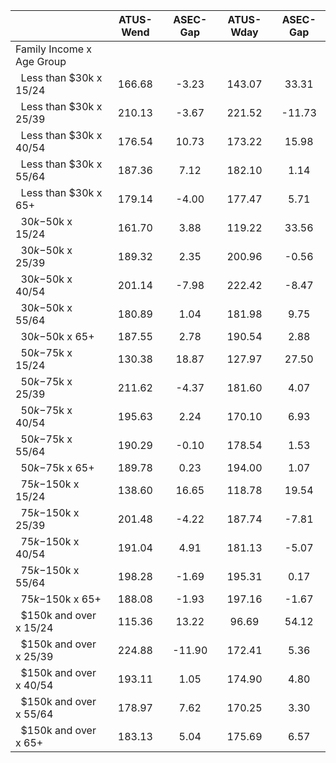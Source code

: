 
|                      |    ATUS-Wend |     ASEC-Gap |    ATUS-Wday |     ASEC-Gap |
| -------------------- | :----------: | :----------: | :----------: | :----------: |
| Family Income x Age Group |              |              |              |              |
| &nbsp;&nbsp;Less than $30k x 15/24 |       166.68 |        -3.23 |       143.07 |        33.31 |
| &nbsp;&nbsp;Less than $30k x 25/39 |       210.13 |        -3.67 |       221.52 |       -11.73 |
| &nbsp;&nbsp;Less than $30k x 40/54 |       176.54 |        10.73 |       173.22 |        15.98 |
| &nbsp;&nbsp;Less than $30k x 55/64 |       187.36 |         7.12 |       182.10 |         1.14 |
| &nbsp;&nbsp;Less than $30k x 65+ |       179.14 |        -4.00 |       177.47 |         5.71 |
| &nbsp;&nbsp;$30k-$50k x 15/24 |       161.70 |         3.88 |       119.22 |        33.56 |
| &nbsp;&nbsp;$30k-$50k x 25/39 |       189.32 |         2.35 |       200.96 |        -0.56 |
| &nbsp;&nbsp;$30k-$50k x 40/54 |       201.14 |        -7.98 |       222.42 |        -8.47 |
| &nbsp;&nbsp;$30k-$50k x 55/64 |       180.89 |         1.04 |       181.98 |         9.75 |
| &nbsp;&nbsp;$30k-$50k x 65+ |       187.55 |         2.78 |       190.54 |         2.88 |
| &nbsp;&nbsp;$50k-$75k x 15/24 |       130.38 |        18.87 |       127.97 |        27.50 |
| &nbsp;&nbsp;$50k-$75k x 25/39 |       211.62 |        -4.37 |       181.60 |         4.07 |
| &nbsp;&nbsp;$50k-$75k x 40/54 |       195.63 |         2.24 |       170.10 |         6.93 |
| &nbsp;&nbsp;$50k-$75k x 55/64 |       190.29 |        -0.10 |       178.54 |         1.53 |
| &nbsp;&nbsp;$50k-$75k x 65+ |       189.78 |         0.23 |       194.00 |         1.07 |
| &nbsp;&nbsp;$75k-$150k x 15/24 |       138.60 |        16.65 |       118.78 |        19.54 |
| &nbsp;&nbsp;$75k-$150k x 25/39 |       201.48 |        -4.22 |       187.74 |        -7.81 |
| &nbsp;&nbsp;$75k-$150k x 40/54 |       191.04 |         4.91 |       181.13 |        -5.07 |
| &nbsp;&nbsp;$75k-$150k x 55/64 |       198.28 |        -1.69 |       195.31 |         0.17 |
| &nbsp;&nbsp;$75k-$150k x 65+ |       188.08 |        -1.93 |       197.16 |        -1.67 |
| &nbsp;&nbsp;$150k and over x 15/24 |       115.36 |        13.22 |        96.69 |        54.12 |
| &nbsp;&nbsp;$150k and over x 25/39 |       224.88 |       -11.90 |       172.41 |         5.36 |
| &nbsp;&nbsp;$150k and over x 40/54 |       193.11 |         1.05 |       174.90 |         4.80 |
| &nbsp;&nbsp;$150k and over x 55/64 |       178.97 |         7.62 |       170.25 |         3.30 |
| &nbsp;&nbsp;$150k and over x 65+ |       183.13 |         5.04 |       175.69 |         6.57 |

